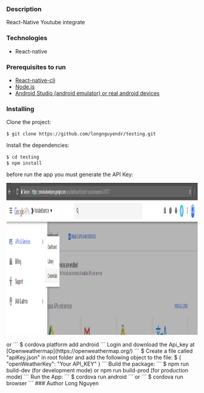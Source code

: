 ### Description
React-Native Youtube integrate 
### Technologies
* React-native

### Prerequisites to run
* [React-native-cli](https://facebook.github.io/react-native/docs/getting-started)
* [Node.js](https://nodejs.org/en/download/)
* [Android Studio (android emulator) or real android devices](https://developer.android.com/studio)

### Installing
Clone the project:
```
$ git clone https://github.com/longnguyendr/testing.git
```
Install the dependencies:
```
$ cd testing
$ npm install
```
before run the app you must generate the API Key:

<p align="center">
<img width="800px" height="400px" src ="./src/assets/image/youtube1.png" /></p>
or
```
$ cordova platform add android 
```
Login and download the Api_key at [Openweathermap](https://openweathermap.org/)
```
$ Create a file called "apiKey.json" in root folder and add the following object to the file:
$
{
    "openWeatherKey": "Your API_KEY"
}
```
Build the package:
```
$ npm run build-dev (for development mode) or npm run build-prod (for production mode)
```
Run the App:
```
$ cordova run android 
```
or
```
$ cordova run browser
```
### Author
Long Nguyen